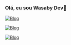 
### Olá, eu sou Wasaby Dev👋

[![Blog](https://img.shields.io/badge/Instagram-E4405F?style=for-the-badge&logo=instagram&logoColor=white)](https://www.instagram.com/wasabyxb_/)


[![Blog](https://img.shields.io/badge/LinkedIn-0077B5?style=for-the-badge&logo=linkedin&logoColor=white)](https;//linkedin)

[![Blog](https://img.shields.io/badge/Discord-7289DA?style=for-the-badge&logo=discord&logoColor=white)](https://discord.com/channels/@me)



